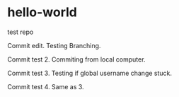 # hello-world
test repo

Commit edit. Testing Branching.

Commit test 2. Commiting from local computer.

Commit test 3. Testing if global username change stuck.

Commit test 4. Same as 3.